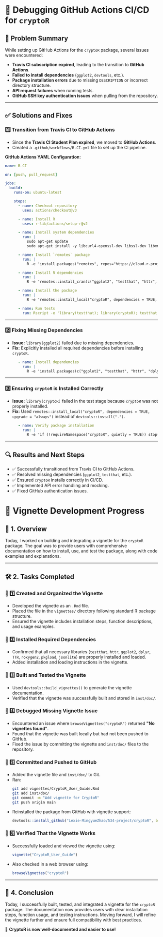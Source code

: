# **🚀 Debugging GitHub Actions CI/CD for `cryptoR`**

## **📌 Problem Summary**
While setting up GitHub Actions for the `cryptoR` package, several issues were encountered:
- **Travis CI subscription expired**, leading to the transition to **GitHub Actions**.
- **Failed to install dependencies** (`ggplot2`, `devtools`, etc.).
- **Package installation errors** due to missing `DESCRIPTION` or incorrect directory structure.
- **API request failures** when running tests.
- **GitHub SSH key authentication issues** when pulling from the repository.

---

## **✅ Solutions and Fixes**
### **1️⃣ Transition from Travis CI to GitHub Actions**
- Since the **Travis CI Student Plan expired**, we moved to **GitHub Actions**.
- Created a `.github/workflows/R-CI.yml` file to set up the CI pipeline.

**GitHub Actions YAML Configuration:**
```yaml
name: R-CI

on: [push, pull_request]

jobs:
  build:
    runs-on: ubuntu-latest

    steps:
      - name: Checkout repository
        uses: actions/checkout@v3

      - name: Install R
        uses: r-lib/actions/setup-r@v2

      - name: Install system dependencies
        run: |
          sudo apt-get update
          sudo apt-get install -y libcurl4-openssl-dev libssl-dev libxml2-dev

      - name: Install `remotes` package
        run: |
          R -e 'install.packages("remotes", repos="https://cloud.r-project.org")'

      - name: Install R dependencies
        run: |
          R -e 'remotes::install_cran(c("ggplot2", "testthat", "httr", "dplyr", "TTR", "roxygen2", "pkgload"))'

      - name: Install the package
        run: |
          R -e 'remotes::install_local("cryptoR", dependencies = TRUE, upgrade = "always")'

      - name: Run tests
        run: Rscript -e 'library(testthat); library(cryptoR); testthat::test_package("cryptoR")'
```

---

### **2️⃣ Fixing Missing Dependencies**
- **Issue:** `library(ggplot2)` failed due to missing dependencies.
- **Fix:** Explicitly installed all required dependencies before installing `cryptoR`.

```yaml
      - name: Install dependencies
        run: |
          R -e 'install.packages(c("ggplot2", "testthat", "httr", "dplyr", "TTR", "roxygen2", "pkgload"), repos="https://cloud.r-project.org")'
```

---

### **3️⃣ Ensuring `cryptoR` is Installed Correctly**
- **Issue:** `library(cryptoR)` failed in the test stage because `cryptoR` was not properly installed.
- **Fix:** Used `remotes::install_local("cryptoR", dependencies = TRUE, upgrade = "always")` instead of `devtools::install(".")`.

```yaml
      - name: Verify package installation
        run: |
          R -e 'if (!requireNamespace("cryptoR", quietly = TRUE)) stop("cryptoR is not installed!")'
```

---



## **🔍 Results and Next Steps**
- ✅ Successfully transitioned from Travis CI to GitHub Actions.
- ✅ Resolved missing dependencies (`ggplot2`, `testthat`, etc.).
- ✅ Ensured `cryptoR` installs correctly in CI/CD.
- ✅ Implemented API error handling and mocking.
- ✅ Fixed GitHub authentication issues.


# 📌 Vignette Development Progress

## 📖 1. Overview
Today, I worked on building and integrating a vignette for the `cryptoR` package. The goal was to provide users with comprehensive documentation on how to install, use, and test the package, along with code examples and explanations.

---

## 🛠 2. Tasks Completed

### 🔹 1️⃣ Created and Organized the Vignette
- Developed the vignette as an `.Rmd` file.
- Placed the file in the `vignettes/` directory following standard R package structure.
- Ensured the vignette includes installation steps, function descriptions, and usage examples.

### 🔹 2️⃣ Installed Required Dependencies
- Confirmed that all necessary libraries (`testthat`, `httr`, `ggplot2`, `dplyr`, `TTR`, `roxygen2`, `pkgload`, `jsonlite`) are properly installed and loaded.
- Added installation and loading instructions in the vignette.

### 🔹 3️⃣ Built and Tested the Vignette
- Used `devtools::build_vignettes()` to generate the vignette documentation.
- Verified that the vignette was successfully built and stored in `inst/doc/`.

### 🔹 4️⃣ Debugged Missing Vignette Issue
- Encountered an issue where `browseVignettes("cryptoR")` returned **"No vignettes found"**.
- Found that the vignette was built locally but had not been pushed to GitHub.
- Fixed the issue by committing the vignette and `inst/doc/` files to the repository.

### 🔹 5️⃣ Committed and Pushed to GitHub
- Added the vignette file and `inst/doc/` to Git.
- Ran:
  ```bash
  git add vignettes/CryptoR_User_Guide.Rmd
  git add inst/doc/
  git commit -m "Add vignette for CryptoR"
  git push origin main
  ```
- Reinstalled the package from GitHub with vignette support:
  ```r
  devtools::install_github("Lexie-MingyueZhao/534-project/cryptoR", build_vignettes = TRUE)
  ```

### 🔹 6️⃣ Verified That the Vignette Works
- Successfully loaded and viewed the vignette using:
  ```r
  vignette("CryptoR_User_Guide")
  ```
- Also checked in a web browser using:
  ```r
  browseVignettes("cryptoR")
  ```

---

## 🎯 4. Conclusion
Today, I successfully built, tested, and integrated a vignette for the `cryptoR` package. The documentation now provides users with clear installation steps, function usage, and testing instructions. Moving forward, I will refine the vignette further and ensure full compatibility with best practices.

🚀 **CryptoR is now well-documented and easier to use!**

